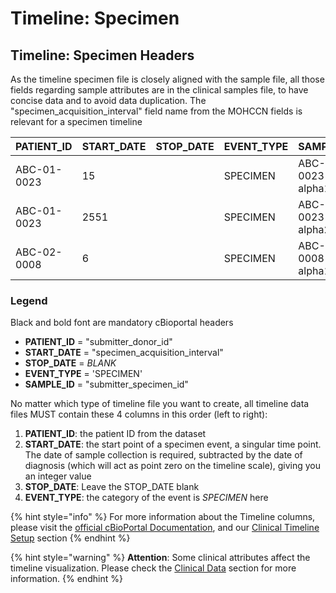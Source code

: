 # Timeline: Specimen

## Timeline: Specimen Headers

As the timeline specimen file is closely aligned with the sample file, all those fields regarding sample attributes are in the clinical samples file, to have concise data and to avoid data duplication. The "specimen\_acquisition\_interval" field name from the MOHCCN fields is relevant for a specimen timeline

| **PATIENT\_ID** | **START\_DATE** | **STOP\_DATE** | **EVENT\_TYPE** | **SAMPLE\_ID**     |
| --------------- | --------------- | -------------- | --------------- | ------------------ |
| ABC-01-0023     | 15              |                | SPECIMEN        | ABC-01-0023-alpha1 |
| ABC-01-0023     | 2551            |                | SPECIMEN        | ABC-01-0023-alpha2 |
| ABC-02-0008     | 6               |                | SPECIMEN        | ABC-02-0008-alpha1 |

### Legend

Black and bold font are mandatory cBioportal headers

* **PATIENT\_ID** = "submitter\_donor\_id"
* **START\_DATE** = "specimen\_acquisition\_interval"
* **STOP\_DATE** = _BLANK_
* **EVENT\_TYPE** = 'SPECIMEN'
* **SAMPLE\_ID** = "submitter\_specimen\_id"

No matter which type of timeline file you want to create, all timeline data files MUST contain these 4 columns in this order (left to right):

1. **PATIENT\_ID**: the patient ID from the dataset
2. **START\_DATE**: the start point of a specimen event, a singular time point. The date of sample collection is required, subtracted by the date of diagnosis (which will act as point zero on the timeline scale), giving you an integer value
3. **STOP\_DATE**: Leave the STOP\_DATE blank
4. **EVENT\_TYPE**: the category of the event is _SPECIMEN_ here

{% hint style="info" %}
For more information about the Timeline columns, please visit the [official cBioPortal Documentation](https://docs.cbioportal.org/5.1-data-loading/data-loading/file-formats#timeline-data), and our [Clinical Timeline Setup](../../file-formats/clinical-timeline-setup/) section
{% endhint %}

{% hint style="warning" %}
**Attention**: Some clinical attributes affect the timeline visualization. Please check the [Clinical Data](https://docs.cbioportal.org/5.1-data-loading/data-loading/file-formats#clinical-data) section for more information.
{% endhint %}
